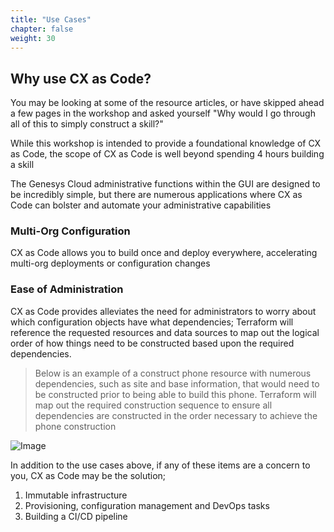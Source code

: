 ```yaml
---
title: "Use Cases"
chapter: false
weight: 30
---
```


## Why use CX as Code?

You may be looking at some of the resource articles, or have skipped ahead a few pages in the workshop and asked yourself "Why would I go through all of this to simply construct a skill?"

While this workshop is intended to provide a foundational knowledge of CX as Code, the scope of CX as Code is well beyond spending 4 hours building a skill

The Genesys Cloud administrative functions within the GUI are designed to be incredibly simple, but there are numerous applications where CX as Code can bolster and automate your administrative capabilities


### Multi-Org Configuration
CX as Code allows you to build once and deploy everywhere, accelerating multi-org deployments or configuration changes

### Ease of Administration
CX as Code provides alleviates the need for administrators to worry about which configuration objects have what dependencies; Terraform will reference the requested resources and data sources to map out the logical order of how things need to be constructed based upon the required dependencies.

> Below is an example of a construct phone resource with numerous dependencies, such as site and base information, that would need to be constructed prior to being able to build this phone. Terraform will map out the required construction sequence to ensure all dependencies are constructed in the order necessary to achieve the phone construction

![Image](/images/CXDependencies.PNG)

In addition to the use cases above, if any of these items are a concern to you, CX as Code may be the solution;
1. Immutable infrastructure
2. Provisioning, configuration management and DevOps tasks
3. Building a CI/CD pipeline